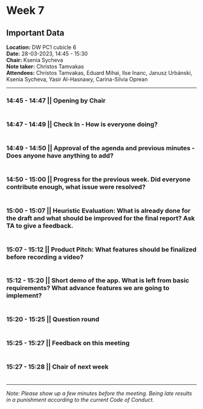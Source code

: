 # Week 7

## Important Data
**Location:** DW PC1 cubicle 6\
**Date:** 28-03-2023, 14:45 - 15:30\
**Chair:** Ksenia Sycheva\
**Note taker:** Christos Tamvakas\
**Attendees:** Christos Tamvakas, Eduard Mihai, Ilse Inanc, Janusz Urbánski, Ksenia Sycheva, Yasir Al-Hasnawy, Carina-Silvia Oprean

----------

### **14:45 - 14:47** || Opening by Chair <br/><br>

### **14:47 - 14:49** || Check In - How is everyone doing? <br/><br>

### **14:49 - 14:50** || Approval of the agenda and previous minutes - Does anyone have anything to add? <br /> <br>

### **14:50 - 15:00** || Progress for the previous week. Did everyone contribute enough, what issue were resolved? <br /> <br>

### **15:00 - 15:07** || Heuristic Evaluation: What is already done for the draft and what should be improved for the final report? Ask TA to give a feedback. <br /> <br>

### **15:07 - 15:12** || Product Pitch: What features should be finalized before recording a video? <br /> <br>

### **15:12 - 15:20** || Short demo of the app.  What is left from basic requirements? What advance features we are going to implement? <br /> <br>

### **15:20 - 15:25** || Question round <br /> <br>

### **15:25 - 15:27** || Feedback on this meeting <br /> <br>

### **15:27 - 15:28** || Chair of next week <br /> <br>

----------

*Note: Please show up a few minutes before the meeting. Being late results in a punishment according to the current Code of Conduct.*
